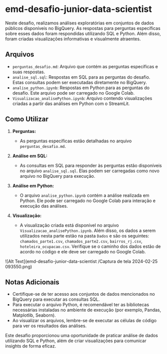 # emd-desafio-junior-data-scientist


Neste desafio, realizamos análises exploratórias em conjuntos de dados públicos disponíveis no BigQuery. As respostas para perguntas específicas sobre esses dados foram respondidas utilizando SQL e Python. Além disso, foram criadas visualizações informativas e visualmente atraentes.

## Arquivos

- `perguntas_desafio.md`: Arquivo que contém as perguntas específicas e suas respostas.
- `analise_sql.sql`: Respostas em SQL para as perguntas do desafio. Estas consultas podem ser executadas diretamente no BigQuery.
- `analise_python.ipynb`: Respostas em Python para as perguntas do desafio. Este arquivo pode ser carregado no Google Colab.
- `Visualizacao_analisePython.ipynb`: Arquivo  contendo visualizações criadas a partir das análises em Python com o StreamLit.

## Como Utilizar

1. **Perguntas:**
   - As perguntas específicas estão detalhadas no arquivo `perguntas_desafio.md`.

2. **Análise em SQL:**
   - As consultas em SQL para responder às perguntas estão disponíveis no arquivo `analise_sql.sql`. Elas podem ser carregadas como novo arquivo no BigQuery para execução.

3. **Análise em Python:**
   - O arquivo `analise_python.ipynb` contém a análise realizada em Python. Ele pode ser carregado no Google Colab para interação e execução das análises.

4. **Visualização:**
   - A visualização criada está disponível no arquivo `Visualizacao_analisePython.ipynb`. Além disso, os dados a serem utilizados nesta parte estão na pasta `Dados` e são os seguintes: `chamados_parte1.csv`, `chamados_parte2.csv`, `bairros_rj.csv`, `hoteleira_ocupacao.csv`. Verifique se o caminho dos dados estão de acordo no código e ele deve ser carregado no Google Colab.

![Alt Text](emd-desafio-junior-data-scientist
/Captura de tela 2024-02-25 093550.png)


## Notas Adicionais

- Certifique-se de ter acesso aos conjuntos de dados mencionados no BigQuery para executar as consultas SQL.
- Para executar o arquivo Python, é recomendável ter as bibliotecas necessárias instaladas no ambiente de execução (por exemplo, Pandas, Matplotlib, Seaborn).
- Ao visualizar os arquivos, lembre-se de executar as células de código para ver os resultados das análises.

Este desafio proporcionou uma oportunidade de praticar análise de dados utilizando SQL e Python, além de criar visualizações para comunicar insights de forma eficaz.

